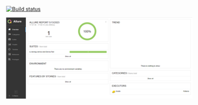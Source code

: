 [![Build status](https://ci.appveyor.com/api/projects/status/yjggax9dljqx3tgm?svg=true)](https://ci.appveyor.com/project/LSimutina/avto2-3-patterns)

![img.png](img.png)
